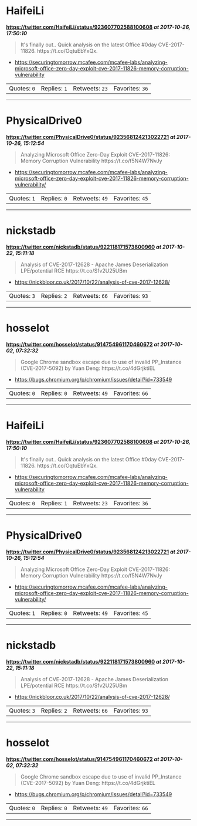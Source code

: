 # HaifeiLi
**https://twitter.com/HaifeiLi/status/923607702588100608 _at 2017-10-26, 17:50:10_**
<blockquote>
It's finally out.. Quick analysis on the latest Office #0day CVE-2017-11826. https://t.co/OqtuEbYxQx.
</blockquote>

* https://securingtomorrow.mcafee.com/mcafee-labs/analyzing-microsoft-office-zero-day-exploit-cve-2017-11826-memory-corruption-vulnerability

<table><tr>
<td>Quotes: <code>0</code></td>
<td>Replies: <code>1</code></td>
<td>Retweets: <code>23</code></td>
<td>Favorites: <code>36</code></td>
</tr></table>

---

# PhysicalDrive0
**https://twitter.com/PhysicalDrive0/status/923568124213022721 _at 2017-10-26, 15:12:54_**
<blockquote>
Analyzing Microsoft Office Zero-Day Exploit CVE-2017-11826: Memory Corruption Vulnerability https://t.co/f5N4W7NvJy
</blockquote>

* https://securingtomorrow.mcafee.com/mcafee-labs/analyzing-microsoft-office-zero-day-exploit-cve-2017-11826-memory-corruption-vulnerability/

<table><tr>
<td>Quotes: <code>1</code></td>
<td>Replies: <code>0</code></td>
<td>Retweets: <code>49</code></td>
<td>Favorites: <code>45</code></td>
</tr></table>

---

# nickstadb
**https://twitter.com/nickstadb/status/922118171573800960 _at 2017-10-22, 15:11:18_**
<blockquote>
Analysis of CVE-2017-12628 - Apache James Deserialization LPE/potential RCE https://t.co/Sfv2U25UBm
</blockquote>

* https://nickbloor.co.uk/2017/10/22/analysis-of-cve-2017-12628/

<table><tr>
<td>Quotes: <code>3</code></td>
<td>Replies: <code>2</code></td>
<td>Retweets: <code>66</code></td>
<td>Favorites: <code>93</code></td>
</tr></table>

---

# hosselot
**https://twitter.com/hosselot/status/914754961170460672 _at 2017-10-02, 07:32:32_**
<blockquote>
Google Chrome sandbox escape due to use of invalid PP_Instance (CVE-2017-5092) by Yuan Deng:
https://t.co/4dGrjktiEL
</blockquote>

* https://bugs.chromium.org/p/chromium/issues/detail?id=733549

<table><tr>
<td>Quotes: <code>0</code></td>
<td>Replies: <code>0</code></td>
<td>Retweets: <code>49</code></td>
<td>Favorites: <code>66</code></td>
</tr></table>

---

# HaifeiLi
**https://twitter.com/HaifeiLi/status/923607702588100608 _at 2017-10-26, 17:50:10_**
<blockquote>
It's finally out.. Quick analysis on the latest Office #0day CVE-2017-11826. https://t.co/OqtuEbYxQx.
</blockquote>

* https://securingtomorrow.mcafee.com/mcafee-labs/analyzing-microsoft-office-zero-day-exploit-cve-2017-11826-memory-corruption-vulnerability

<table><tr>
<td>Quotes: <code>0</code></td>
<td>Replies: <code>1</code></td>
<td>Retweets: <code>23</code></td>
<td>Favorites: <code>36</code></td>
</tr></table>

---

# PhysicalDrive0
**https://twitter.com/PhysicalDrive0/status/923568124213022721 _at 2017-10-26, 15:12:54_**
<blockquote>
Analyzing Microsoft Office Zero-Day Exploit CVE-2017-11826: Memory Corruption Vulnerability https://t.co/f5N4W7NvJy
</blockquote>

* https://securingtomorrow.mcafee.com/mcafee-labs/analyzing-microsoft-office-zero-day-exploit-cve-2017-11826-memory-corruption-vulnerability/

<table><tr>
<td>Quotes: <code>1</code></td>
<td>Replies: <code>0</code></td>
<td>Retweets: <code>49</code></td>
<td>Favorites: <code>45</code></td>
</tr></table>

---

# nickstadb
**https://twitter.com/nickstadb/status/922118171573800960 _at 2017-10-22, 15:11:18_**
<blockquote>
Analysis of CVE-2017-12628 - Apache James Deserialization LPE/potential RCE https://t.co/Sfv2U25UBm
</blockquote>

* https://nickbloor.co.uk/2017/10/22/analysis-of-cve-2017-12628/

<table><tr>
<td>Quotes: <code>3</code></td>
<td>Replies: <code>2</code></td>
<td>Retweets: <code>66</code></td>
<td>Favorites: <code>93</code></td>
</tr></table>

---

# hosselot
**https://twitter.com/hosselot/status/914754961170460672 _at 2017-10-02, 07:32:32_**
<blockquote>
Google Chrome sandbox escape due to use of invalid PP_Instance (CVE-2017-5092) by Yuan Deng:
https://t.co/4dGrjktiEL
</blockquote>

* https://bugs.chromium.org/p/chromium/issues/detail?id=733549

<table><tr>
<td>Quotes: <code>0</code></td>
<td>Replies: <code>0</code></td>
<td>Retweets: <code>49</code></td>
<td>Favorites: <code>66</code></td>
</tr></table>

---

